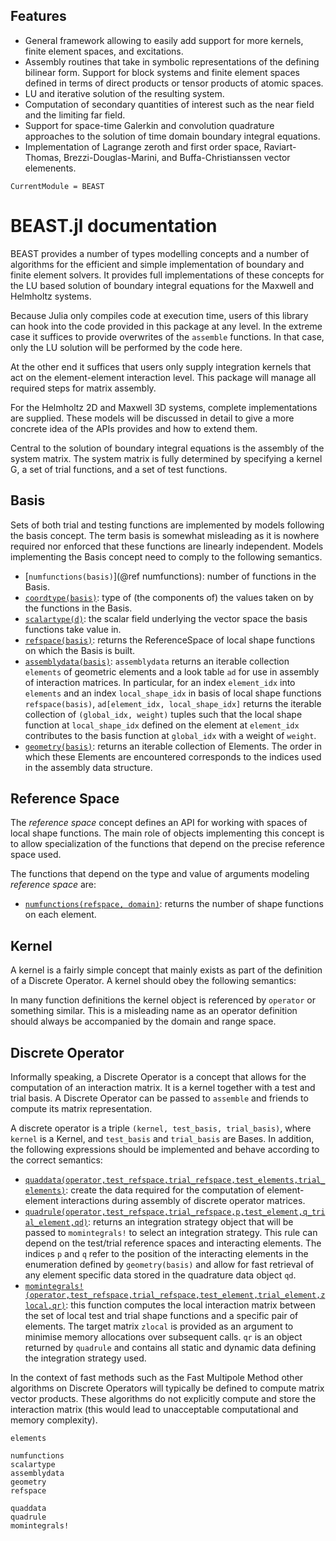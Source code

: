 
## Features

- General framework allowing to easily add support for more kernels, finite element spaces, and excitations.
- Assembly routines that take in symbolic representations of the defining bilinear form. Support for block systems and finite element spaces defined in terms of direct products or tensor products of atomic spaces.
- LU and iterative solution of the resulting system.
- Computation of secondary quantities of interest such as the near field and the limiting far field.
- Support for space-time Galerkin and convolution quadrature approaches to the solution of time domain boundary integral equations.
- Implementation of Lagrange zeroth and first order space, Raviart-Thomas, Brezzi-Douglas-Marini, and Buffa-Christianssen vector elemenents.




```@meta
CurrentModule = BEAST
```

# BEAST.jl documentation

BEAST provides a number of types modelling concepts and a number of algorithms for the efficient and simple implementation of boundary and finite element solvers. It provides full implementations of these concepts for the LU based solution of boundary integral equations for the Maxwell and Helmholtz systems.

Because Julia only compiles code at execution time, users of this library can hook into the code provided in this package at any level. In the extreme case it suffices to provide overwrites of the `assemble` functions. In that case, only the LU solution will be performed by the code here.

At the other end it suffices that users only supply integration kernels that act on the element-element interaction level. This package will manage all required steps for matrix assembly.

For the Helmholtz 2D and Maxwell 3D systems, complete implementations are supplied. These models will be discussed in detail to give a more concrete idea of the APIs provides and how to extend them.

Central to the solution of boundary integral equations is the assembly of the system matrix. The system matrix is fully determined by specifying a kernel G, a set of trial functions, and a set of test functions.

## Basis

Sets of both trial and testing functions are implemented by models following the basis concept. The term basis is somewhat misleading as it is nowhere required nor enforced that these functions are linearly independent. Models implementing the Basis concept need to comply to the following semantics.


- [`numfunctions(basis)`](@ref numfunctions): number of functions in the Basis.
- [`coordtype(basis)`](): type of (the components of) the values taken on by the functions in the Basis.
- [`scalartype(d)`](@ref): the scalar field underlying the vector space the basis functions take value in.
- [`refspace(basis)`](@ref): returns the ReferenceSpace of local shape functions on which the Basis is built.
- [`assemblydata(basis)`](@ref): `assemblydata` returns an iterable collection `elements` of geometric elements and a look table `ad` for use in assembly of interaction matrices. In particular, for an index `element_idx` into `elements` and an index `local_shape_idx` in basis of local shape functions `refspace(basis)`, `ad[element_idx, local_shape_idx]` returns the iterable collection of `(global_idx, weight)` tuples such that the local shape function at `local_shape_idx` defined on the element at `element_idx` contributes to the basis function at `global_idx` with a weight of `weight`.
- [`geometry(basis)`](@ref): returns an iterable collection of Elements. The order in which these Elements are encountered corresponds to the indices used in the assembly data structure.


## Reference Space

The *reference space* concept defines an API for working with spaces of local shape functions. The main role of objects implementing this concept is to allow specialization of the functions that depend on the precise reference space used.

The functions that depend on the type and value of arguments modeling *reference space* are:

- [`numfunctions(refspace, domain)`](@ref): returns the number of shape functions on each element.

## Kernel

A kernel is a fairly simple concept that mainly exists as part of the definition of a Discrete Operator. A kernel should obey the following semantics:

In many function definitions the kernel object is referenced by `operator` or something similar. This is a misleading name as an operator definition should always be accompanied by the domain and range space.

## Discrete Operator

Informally speaking, a Discrete Operator is a concept that allows for the computation of an interaction matrix. It is a kernel together with a test and trial basis. A Discrete Operator can be passed to `assemble` and friends to compute its matrix representation.

A discrete operator is a triple `(kernel, test_basis, trial_basis)`, where `kernel` is a Kernel, and `test_basis` and `trial_basis` are Bases. In addition, the following expressions should be implemented and behave according to the correct semantics:

- [`quaddata(operator,test_refspace,trial_refspace,test_elements,trial_elements)`](@ref): create the data required for the computation of element-element interactions during assembly of discrete operator matrices.
- [`quadrule(operator,test_refspace,trial_refspace,p,test_element,q_trial_element,qd)`](@ref): returns an integration strategy object that will be passed to `momintegrals!` to select an integration strategy. This rule can depend on the test/trial reference spaces and interacting elements. The indices `p` and `q` refer to the position of the interacting elements in the enumeration defined by `geometry(basis)` and allow for fast retrieval of any element specific data stored in the quadrature data object `qd`.
- [`momintegrals!(operator,test_refspace,trial_refspace,test_element,trial_element,zlocal,qr)`](@ref): this function computes the local interaction matrix between the set of local test and trial shape functions and a specific pair of elements. The target matrix `zlocal` is provided as an argument to minimise memory allocations over subsequent calls. `qr` is an object returned by `quadrule` and contains all static and dynamic data defining the integration strategy used.

In the context of fast methods such as the Fast Multipole Method other algorithms on Discrete Operators will typically be defined to compute matrix vector products. These algorithms do not explicitly compute and store the interaction matrix (this would lead to unacceptable computational and memory complexity).

```@docs; canonical=false
elements
```

```@docs; canonical=false
numfunctions
scalartype
assemblydata
geometry
refspace
```

```@docs; canonical=false
quaddata
quadrule
momintegrals!
```
